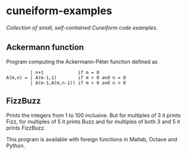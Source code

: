 # cuneiform-examples
###### Collection of small, self-contained Cuneiform code examples.

## Ackermann function

Program computing the Ackermann-Péter function defined as

               
             | n+1             if m = 0
    A(m,n) = | A(m-1,1)        if m > 0 and n = 0
             | A(m-1,A(m,n-1)) if m > 0 and n > 0
               
## FizzBuzz

Prints the integers from 1 to 100 inclusive. But for multiples of 3 it prints Fizz, for multiples of 5 it prints Buzz and for multiples of both 3 and 5 it prints FizzBuzz.

This program is available with foreign functions in Matlab, Octave and Python.